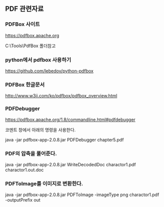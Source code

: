 ## PDF 관련자료

### PDFBox 사이트

https://pdfbox.apache.org

C:\Tools\PdfBox 폴더참고

### python에서 pdfbox 사용하기

https://github.com/lebedov/python-pdfbox

### PDFBox 한글문서

http://www.w3ii.com/ko/pdfbox/pdfbox_overview.html

### PDFDebugger 

https://pdfbox.apache.org/1.8/commandline.html#pdfdebugger

코멘트 창에서 아래의 명령을 사용한다.

java -jar pdfbox-app-2.0.8.jar PDFDebugger chapter5.pdf

### PDF의 압축을 풀어준다.

java -jar pdfbox-app-2.0.8.jar WriteDecodedDoc charactor1.pdf charactor1.out.doc

### PDFToImage를 이미지로 변환한다.

java -jar pdfbox-app-2.0.8.jar PDFToImage -imageType png charactor1.pdf  -outputPrefix out
